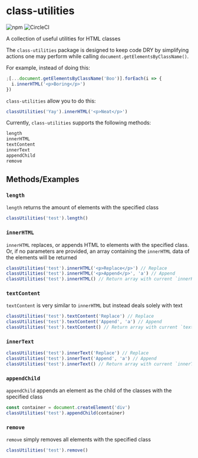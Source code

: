 # class-utilities

![npm](https://img.shields.io/npm/dt/class-utilities?style=flat-square) ![CircleCI](https://img.shields.io/circleci/build/github/drewmrk/class-utilities?style=flat-square)

A collection of useful utilities for HTML classes

The `class-utilities` package is designed to keep code DRY by simplifying actions one may perform while calling `document.getElementsByClassName()`.

For example, instead of doing this:

```js
;[...document.getElementsByClassName('Boo')].forEach(i => {
  i.innerHTML('<p>Boring</p>')
})
```

`class-utilities` allow you to do this:

```js
classUtilities('Yay').innerHTML('<p>Neat</p>')
```

Currently, `class-utilities` supports the following methods:

```js
length
innerHTML
textContent
innerText
appendChild
remove
```

## Methods/Examples

### `length`

`length` returns the amount of elements with the specified class

```js
classUtilities('test').length()
```

### `innerHTML`

`innerHTML` replaces, or appends HTML to elements with the specified class. Or, if no parameters are provided, an array containing the `innerHTML` data of the elements will be returned

```js
classUtilities('test').innerHTML('<p>Replace</p>') // Replace
classUtilities('test').innerHTML('<p>Append</p>', 'a') // Append
classUtilities('test').innerHTML() // Return array with current `innerHTML` data
```

### `textContent`

`textContent` is very similar to `innerHTML` but instead deals solely with text

```js
classUtilities('test').textContent('Replace') // Replace
classUtilities('test').textContent('Append', 'a') // Append
classUtilities('test').textContent() // Return array with current `textContent` data
```

### `innerText`

```js
classUtilities('test').innerText('Replace') // Replace
classUtilities('test').innerText('Append', 'a') // Append
classUtilities('test').innerText() // Return array with current `innerText` data
```

### `appendChild`

`appendChild` appends an element as the child of the classes with the specified class

```js
const container = document.createElement('div')
classUtilities('test').appendChild(container)
```

### `remove`

`remove` simply removes all elements with the specified class

```js
classUtilities('test').remove()
```
